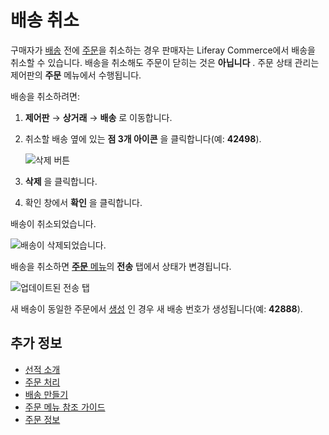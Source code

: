 # 배송 취소

구매자가 [배송](./introduction-to-shipments.md) 전에 [주문](../orders/processing-an-order.md)을 취소하는 경우 판매자는 Liferay Commerce에서 배송을 취소할 수 있습니다. 배송을 취소해도 주문이 닫히는 것은 **아닙니다** . 주문 상태 관리는 제어판의 **주문** 메뉴에서 수행됩니다.

배송을 취소하려면:

1. **제어판** → **상거래** → **배송** 로 이동합니다.
2. 취소할 배송 옆에 있는 **점 3개 아이콘** 을 클릭합니다(예: **42498**).
   
   ![삭제 버튼](./cancelling-a-shipment/images/01.png)

3. **삭제** 을 클릭합니다.

4. 확인 창에서 **확인** 을 클릭합니다.

배송이 취소되었습니다.

![배송이 삭제되었습니다.](./cancelling-a-shipment/images/02.png)

배송을 취소하면 [**주문** 메뉴](../orders/orders-menu-reference-guide.md)의 **전송** 탭에서 상태가 변경됩니다.

![업데이트된 전송 탭](./cancelling-a-shipment/images/03.png)

새 배송이 동일한 주문에서 [생성](./creating-a-shipment.md) 인 경우 새 배송 번호가 생성됩니다(예: **42888**).

## 추가 정보

* [선적 소개](./introduction-to-shipments.md)
* [주문 처리](../orders/processing-an-order.md)
* [배송 만들기](./creating-a-shipment.md)
* [주문 메뉴 참조 가이드](../orders/orders-menu-reference-guide.md)
* [주문 정보](../orders/order-information.md)
